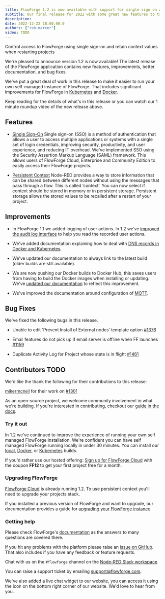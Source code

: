 ```yaml
---
title: FlowForge 1.2 is now available with support for single sign on and persistant context storage
subtitle: Our final release for 2022 with some great new features to try out
description: 
date: 2022-12-22 18:00:00.0
authors: ["rob-marcer"]
video: TODO
---
```


Control access to FlowForge using single sign-on and retain context values when restarting projects

<!--more-->

We're pleased to announce version 1.2 is now available! The latest release of the FlowForge application contains new features, improvements, better documentation, and bug fixes.

We've put a great deal of work in this release to make it easier to run your own self-managed instance of FlowForge. That includes significant improvements for FlowForge in [Kubernetes](https://flowforge.com/docs/install/kubernetes/) and [Docker](https://flowforge.com/docs/install/docker/).

Keep reading for the details of what's in this release or you can watch our 1 minute roundup video of the new release above.

## Features

- [Single Sign-On](https://github.com/flowforge/flowforge/issues/226) Single sign-on (SSO) is a method of authentication that allows a user to access multiple applications or systems with a single set of login credentials, improving security, productivity, and user experience, and reducing IT overhead. We've implemented SSO using the Security Assertion Markup Language (SAML) framework. This allows users of FlowForge Cloud, Enterprise and Community Edition to easily access their FlowForge projects.

- [Persistent Context](https://github.com/flowforge/flowforge/issues/212) Node-RED provides a way to store information that can be shared between different nodes without using the messages that pass through a flow. This is called ‘context’. You can now select if context should be stored in memory or in persistent storage. Persistent storage allows the stored values to be recalled after a restart of your project.

## Improvements

- In FlowForge 1.1 we added logging of user actions. In 1.2 we’ve [improved the audit log interface](https://github.com/flowforge/flowforge/issues/517) to help you read the recorded user actions.

- We've added documentation explaining how to deal with [DNS records in Docker and Kubernetes](https://github.com/orgs/flowforge/projects/1/views/33).

- We've updated our documentation to always link to the latest build (older builds are still available).

- We are now pushing our Docker builds to Docker Hub, this saves users from having to build the Docker images when installing or updating. We've [updated our documentation](https://github.com/flowforge/flowforge/commit/c9363c8d422569df8c0a25767f9e4a647ca032ee) to reflect this improvement.

- We've improved the documentation around configuration of [MQTT](https://github.com/flowforge/flowforge/issues/1397).

## Bug Fixes

We've fixed the following bugs in this release.

- Unable to edit 'Prevent Install of External nodes' template option [#1376](https://github.com/flowforge/flowforge/issues/1376)

- Email features do not pick up if email server is offline when FF launches [#1159](https://github.com/flowforge/flowforge/issues/1159)

- Duplicate Activity Log for Project whose state is in flight [#1461](https://github.com/flowforge/flowforge/issues/1461)

## Contributors TODO

We'd like the thank the following for their contributions to this release:

[mikermcneil](https://github.com/mikermcneil) for their work on [#1301](https://github.com/flowforge/flowforge/pull/1301)

As an open-source project, we welcome community involvement in what we're building.
If you're interested in contributing, checkout our [guide in the docs](https://flowforge.com/docs/contribute/).

### Try it out

In 1.2 we've continued to improve the experience of running your own self managed FlowForge installation. We're confident you can have self managed FlowForge running locally in under 30 minutes.
You can install our [local](https://flowforge.com/docs/install/local/), [Docker](https://flowforge.com/docs/install/docker/), or [Kubernetes](https://flowforge.com/docs/install/kubernetes/) builds.

If you'd rather use our hosted offering: [Sign up for FlowForge Cloud](https://app.flowforge.com/account/create?code=FF12)
with the coupon **FF12** to get your first project free for a month.

### Upgrading FlowForge

[FlowForge Cloud](https://app.flowforge.com) is already running 1.2. To use
persistent context you'll need to upgrade your projects stack.

If you installed a previous version of FlowForge and want to upgrade, our documentation provides a
guide for [upgrading your FlowForge instance](https://flowforge.com/docs/install/upgrading/)

### Getting help

Please check FlowForge's [documentation](https://flowforge.com/docs/) as the answers to many questions are covered there.

If you hit any problems with the platform please raise an [issue on GitHub](https://github.com/flowforge/flowforge/issues).
That also includes if you have any feedback or feature requests.

Chat with us on the `#flowforge` channel on the [Node-RED Slack workspace](https://nodered.org/slack).

You can raise a support ticket by emailing [support@flowforge.com](mailto:support@flowforge.com).

We've also added a live chat widget to our website, you can access it using the icon on the bottom right corner of our website. We'd love to hear from you.

